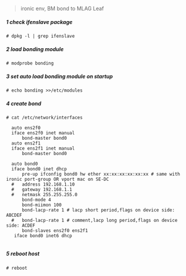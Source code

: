 > ironic env, BM bond to MLAG Leaf 

##### 1 check ifenslave package
```shell
# dpkg -l | grep ifenslave
```
##### 2 load bonding module
```shell
# modprobe bonding
```
##### 3 set auto load bonding module on startup
```shell
# echo bonding >>/etc/modules
```

##### 4 create bond
```shell
# cat /etc/network/interfaces

  auto ens2f0
  iface ens2f0 inet manual
      bond-master bond0
  auto ens2f1
  iface ens2f1 inet manual
      bond-master bond0

  auto bond0
  iface bond0 inet dhcp
      pre-up ifconfig bond0 hw ether xx:xx:xx:xx:xx:xx # same with ironic port-group OR vport mac on SE-DC
  #   address 192.168.1.10
  #   gateway 192.168.1.1
  #   netmask 255.255.255.0
      bond-mode 4
      bond-miimon 100
      bond-lacp-rate 1 # lacp short period,flags on device side: ABCDEF
  #   bond-lacp-rate 1 # comment,lacp long period,flags on device side: ACDEF
      bond-slaves ens2f0 ens2f1
   iface bond0 inet6 dhcp
      
```
##### 5 reboot host
```shell
# reboot
```
